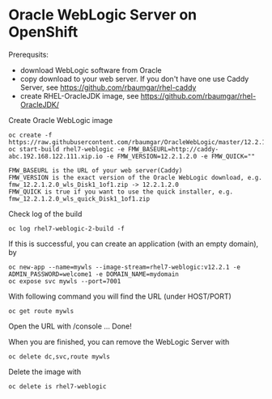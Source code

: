 # Oracle WebLogic Server on OpenShift

Prerequsits:
- download WebLogic software from Oracle
- copy download to your web server. If you don't have one use Caddy Server, see https://github.com/rbaumgar/rhel-caddy
- create RHEL-OracleJDK image, see https://github.com/rbaumgar/rhel-OracleJDK/

Create Oracle WebLogic image

    oc create -f https://raw.githubusercontent.com/rbaumgar/OracleWebLogic/master/12.2.1/weblogic.yaml
    oc start-build rhel7-weblogic -e FMW_BASEURL=http://caddy-abc.192.168.122.111.xip.io -e FMW_VERSION=12.2.1.2.0 -e FMW_QUICK=""

    FMW_BASEURL is the URL of your web server(Caddy)
    FMW_VERSION is the exact version of the Oracle WebLogic download, e.g. fmw_12.2.1.2.0_wls_Disk1_1of1.zip -> 12.2.1.2.0
    FMW_QUICK is true if you want to use the quick installer, e.g. fmw_12.2.1.2.0_wls_quick_Disk1_1of1.zip

Check log of the build
    
    oc log rhel7-weblogic-2-build -f
    
If this is successful, you can create an application (with an empty domain), by
    
    oc new-app --name=mywls --image-stream=rhel7-weblogic:v12.2.1 -e ADMIN_PASSWORD=welcome1 -e DOMAIN_NAME=mydomain
    oc expose svc mywls --port=7001 
    
With following command you will find the URL (under HOST/PORT)

    oc get route mywls

Open the URL with /console ... Done!


When you are finished, you can remove the WebLogic Server with

    oc delete dc,svc,route mywls
    
Delete the image with

    oc delete is rhel7-weblogic
